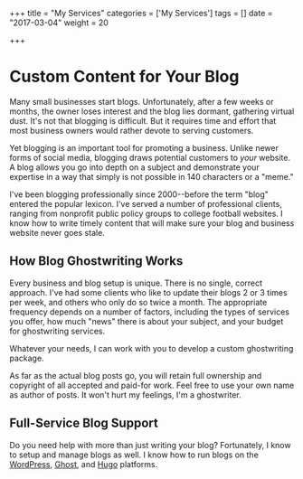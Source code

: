 +++
title = "My Services"
categories = ['My Services']
tags = []
date = "2017-03-04"
weight = 20

+++

# Custom Content for Your Blog

Many small businesses start blogs. Unfortunately, after a few weeks or months, the owner loses interest and the blog lies dormant, gathering virtual dust. It's not that blogging is difficult. But it requires time and effort that most business owners would rather devote to serving customers.

Yet blogging is an important tool for promoting a business. Unlike newer forms of social media, blogging draws potential customers to *your* website. A blog allows you go into depth on a subject and demonstrate your expertise in a way that simply is not possible in 140 characters or a "meme."

I've been blogging professionally since 2000--before the term "blog" entered the popular lexicon. I've served a number of professional clients, ranging from nonprofit public policy groups to college football websites. I know how to write timely content that will make sure your blog and business website never goes stale.

## How Blog Ghostwriting Works

Every business and blog setup is unique. There is no single, correct approach. I've had some clients who like to update their blogs 2 or 3 times per week, and others who only do so twice a month. The appropriate frequency depends on a number of factors, including the types of services you offer, how much "news" there is about your subject, and your budget for ghostwriting services.

Whatever your needs, I can work with you to develop a custom ghostwriting package.

As far as the actual blog posts go, you will retain full ownership and copyright of all accepted and paid-for work. Feel free to use your own name as author of posts. It won't hurt my feelings, I'm a ghostwriter.

## Full-Service Blog Support

Do you need help with more than just writing your blog? Fortunately, I know to setup and manage blogs as well. I know how to run blogs on the [WordPress](https://wordpress.com), [Ghost](https://ghost.org), and [Hugo](https://gohugo.io) platforms.
